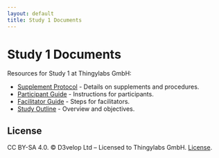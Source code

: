 ```yaml
---
layout: default
title: Study 1 Documents
---
```


<!-- docs/index.md -->
# Study 1 Documents

Resources for Study 1 at Thingylabs GmbH:

- [Supplement Protocol](/thingylabs-performance-initiative/docs/s1-supplement-protocol) - Details on supplements and procedures.
- [Participant Guide](/thingylabs-performance-initiative/docs/s1-participant-guide) - Instructions for participants.
- [Facilitator Guide](/thingylabs-performance-initiative/docs/s1-facilitator-guide) - Steps for facilitators.
- [Study Outline](/thingylabs-performance-initiative/docs/s1-outline) - Overview and objectives.

## License
CC BY-SA 4.0. © D3velop Ltd – Licensed to Thingylabs GmbH. [License](https://creativecommons.org/licenses/by-sa/4.0/).